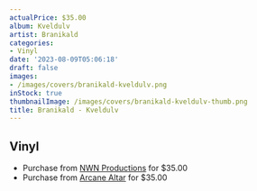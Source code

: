 ```yaml
---
actualPrice: $35.00
album: Kveldulv
artist: Branikald
categories:
- Vinyl
date: '2023-08-09T05:06:18'
draft: false
images:
- /images/covers/branikald-kveldulv.png
inStock: true
thumbnailImage: /images/covers/branikald-kveldulv-thumb.png
title: Branikald - Kveldulv
---
```


## Vinyl
* Purchase from [NWN Productions](http://shop.nwnprod.com/index.php?route=product/product&path=75&product_id=37968&sort=pd.name&order=ASC) for $35.00
* Purchase from [Arcane Altar](https://arcanealtar.bigcartel.com/product/branikald-kveldulv-12-lp) for $35.00
